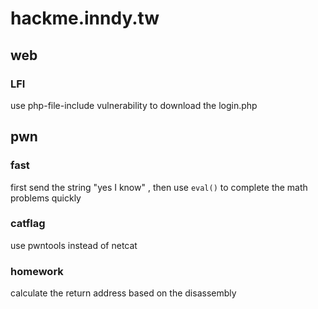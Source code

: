 # hackme.inndy.tw

## web

### LFI

use php-file-include vulnerability to download the login.php

## pwn

### fast

first send the string "yes I know" , then use `eval()` to complete the math problems quickly

### catflag

use pwntools instead of netcat

### homework

calculate the return address based on the disassembly